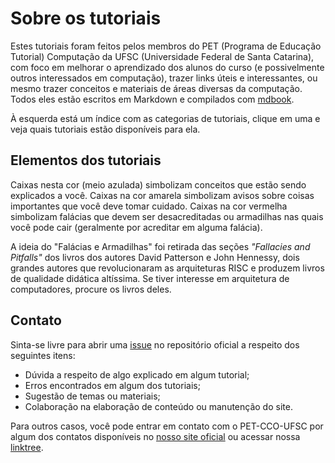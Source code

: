 Sobre os tutoriais
==================

Estes tutoriais foram feitos pelos membros do PET (Programa de Educação
Tutorial) Computação da UFSC (Universidade Federal de Santa Catarina), 
com foco em melhorar o aprendizado dos alunos do curso (e possivelmente 
outros interessados em computação), trazer links úteis e interessantes, 
ou mesmo trazer conceitos e materiais de áreas diversas da computação.  
Todos eles estão escritos em Markdown e compilados
com [mdbook](https://rust-lang-nursery.github.io/mdBook/).

À esquerda está um índice com as categorias de tutoriais, clique em uma e veja
quais tutoriais estão disponíveis para ela.


Elementos dos tutoriais
-----------------------

<concept title="Conceitos">
Caixas nesta cor (meio azulada) simbolizam conceitos que estão sendo explicados
a você.
</concept>

<warn title="Avisos">
Caixas na cor amarela simbolizam avisos sobre coisas importantes que você deve
tomar cuidado.
</warn>

<trap title="Falácias e Armadilhas">
Caixas na cor vermelha simbolizam falácias que devem ser desacreditadas ou
armadilhas nas quais você pode cair (geralmente por acreditar em alguma
falácia).
</trap>

A ideia do "Falácias e Armadilhas" foi retirada das seções _"Fallacies and
Pitfalls"_ dos livros dos autores David Patterson e John Hennessy, dois grandes
autores que revolucionaram as arquiteturas RISC e produzem livros de qualidade
didática altíssima. Se tiver interesse em arquitetura de computadores, procure
os livros deles.


Contato
--------------------------------

Sinta-se livre para abrir uma
[issue](https://github.com/pet-comp-ufsc/tutorials/issues/new) no repositório
oficial a respeito dos seguintes itens:

- Dúvida a respeito de algo explicado em algum tutorial;
- Erros encontrados em algum dos tutoriais;
- Sugestão de temas ou materiais;
- Colaboração na elaboração de conteúdo ou manutenção do site.

Para outros casos, você pode entrar em contato com o PET-CCO-UFSC por algum dos
contatos disponíveis no [nosso site oficial](https://petcomputacao.ufsc.br/) ou
acessar nossa [linktree](https://linktr.ee/pet_computacao).
